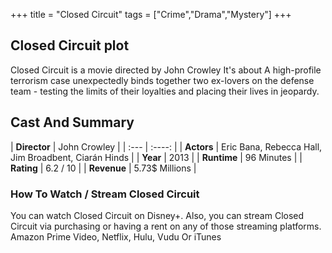 +++
title = "Closed Circuit"
tags = ["Crime","Drama","Mystery"]
+++
## Closed Circuit plot
Closed Circuit is a movie directed by John Crowley It's about A high-profile terrorism case unexpectedly binds together two ex-lovers on the defense team - testing the limits of their loyalties and placing their lives in jeopardy.
## Cast And Summary
| **Director**      | John Crowley |
    | :---        |    :----:   |
    |  **Actors** | Eric Bana, Rebecca Hall, Jim Broadbent, Ciarán Hinds |
    | **Year**   | 2013    |
    |  **Runtime** | 96 Minutes |
    |  **Rating** | 6.2 / 10 | 
    |  **Revenue** | 5.73$ Millions |
### How To Watch / Stream Closed Circuit
You can watch Closed Circuit on Disney+.
Also, you can stream Closed Circuit via purchasing or having a rent on any of those streaming platforms.
Amazon Prime Video, Netflix, Hulu, Vudu Or iTunes